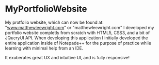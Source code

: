 # MyPortfolioWebsite
My protfolio website, which can now be found at: "www.matthewleewright.com" or "matthewleewright.com" I developed my portfolio website completly from scratch with HTML5, CSS3, and a bit of JQueryUI API. When developing this application I initially developed the entire application inside of Notepade++ for the purpose of practice while learning with minimal help from an IDE.

It exuberates great UX and intuitive UI, and is fully responsive!
